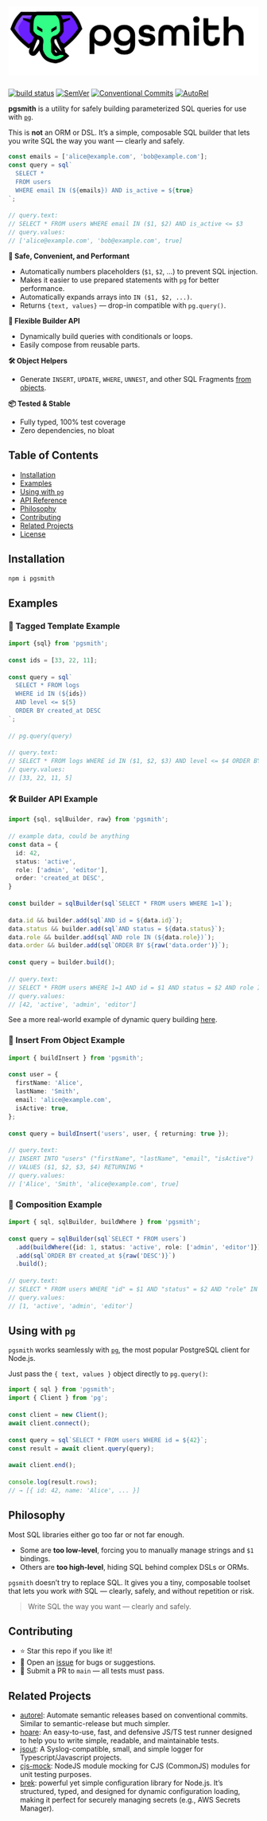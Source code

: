 <picture>
    <source srcset="docs/pgsmith-white.svg" media="(prefers-color-scheme: dark)">
    <source srcset="docs/pgsmith-black.svg" media="(prefers-color-scheme: light)">
    <img src="docs/pgsmith-black.svg" alt="Logo" style="margin: 0 0 10px" size="250">
</picture>

[![build status](https://github.com/mhweiner/pgsmith/actions/workflows/release.yml/badge.svg)](https://github.com/mhweiner/pgsmith/actions)
[![SemVer](https://img.shields.io/badge/SemVer-2.0.0-blue)]()
[![Conventional Commits](https://img.shields.io/badge/Conventional%20Commits-1.0.0-yellow.svg)](https://conventionalcommits.org)
[![AutoRel](https://img.shields.io/badge/v2-AutoRel?label=AutoRel&labelColor=0ab5fc&color=grey&link=https%3A%2F%2Fgithub.com%2Fmhweiner%2Fautorel)](https://github.com/mhweiner/autorel)

**pgsmith** is a utility for safely building parameterized SQL queries for use with [`pg`](https://github.com/brianc/node-postgres).

This is **not** an ORM or DSL. It’s a simple, composable SQL builder that lets you write SQL the way you want — clearly and safely.

```ts
const emails = ['alice@example.com', 'bob@example.com'];
const query = sql`
  SELECT * 
  FROM users 
  WHERE email IN (${emails}) AND is_active = ${true}
`;

// query.text:
// SELECT * FROM users WHERE email IN ($1, $2) AND is_active <= $3
// query.values:
// ['alice@example.com', 'bob@example.com', true]
```

**🔐 Safe, Convenient, and Performant**  
- Automatically numbers placeholders (`$1`, `$2`, …) to prevent SQL injection.  
- Makes it easier to use prepared statements with `pg` for better performance.
- Automatically expands arrays into `IN ($1, $2, ...)`.
- Returns `{text, values}` — drop-in compatible with `pg.query()`.

**🧰 Flexible Builder API** 
- Dynamically build queries with conditionals or loops.  
- Easily compose from reusable parts.

**🛠️ Object Helpers**  
- Generate `INSERT`, `UPDATE`, `WHERE`, `UNNEST`, and other SQL Fragments [from objects](docs/api.md).

**📦 Tested & Stable**  
- Fully typed, 100% test coverage  
- Zero dependencies, no bloat

## Table of Contents

- [Installation](#installation)
- [Examples](#examples)
- [Using with `pg`](#using-with-pg)
- [API Reference](docs/api.md)
- [Philosophy](#philosophy)
- [Contributing](#contributing)
- [Related Projects](#related-projects)
- [License](#license)

## Installation

```bash
npm i pgsmith
```

## Examples

### 💬 Tagged Template Example

```ts
import {sql} from 'pgsmith';

const ids = [33, 22, 11];

const query = sql`
  SELECT * FROM logs
  WHERE id IN (${ids})
  AND level <= ${5}
  ORDER BY created_at DESC
`;

// pg.query(query)

// query.text:
// SELECT * FROM logs WHERE id IN ($1, $2, $3) AND level <= $4 ORDER BY created_at DESC
// query.values:
// [33, 22, 11, 5]
```

### 🛠️ Builder API Example

```ts
import {sql, sqlBuilder, raw} from 'pgsmith';

// example data, could be anything
const data = {
  id: 42,
  status: 'active',
  role: ['admin', 'editor'],
  order: 'created_at DESC',
}

const builder = sqlBuilder(sql`SELECT * FROM users WHERE 1=1`);

data.id && builder.add(sql`AND id = ${data.id}`);
data.status && builder.add(sql`AND status = ${data.status}`);
data.role && builder.add(sql`AND role IN (${data.role})`);
data.order && builder.add(sql`ORDER BY ${raw('data.order')}`);

const query = builder.build();

// query.text:
// SELECT * FROM users WHERE 1=1 AND id = $1 AND status = $2 AND role IN ($3, $4) ORDER BY created_at DESC
// query.values:
// [42, 'active', 'admin', 'editor']
```

See a more real-world example of dynamic query building [here](docs/dynamicSearchQueryExample.md).

### 📝 Insert From Object Example

```ts
import { buildInsert } from 'pgsmith';

const user = {
  firstName: 'Alice',
  lastName: 'Smith',
  email: 'alice@example.com',
  isActive: true,
};

const query = buildInsert('users', user, { returning: true });

// query.text:
// INSERT INTO "users" ("firstName", "lastName", "email", "isActive")
// VALUES ($1, $2, $3, $4) RETURNING *
// query.values:
// ['Alice', 'Smith', 'alice@example.com', true]
```

### 🧩 Composition Example

```ts
import { sql, sqlBuilder, buildWhere } from 'pgsmith';

const query = sqlBuilder(sql`SELECT * FROM users`)
  .add(buildWhere({id: 1, status: 'active', role: ['admin', 'editor']}))
  .add(sql`ORDER BY created_at ${raw('DESC')}`)
  .build();

// query.text:
// SELECT * FROM users WHERE "id" = $1 AND "status" = $2 AND "role" IN ($3, $4) ORDER BY created_at DESC
// query.values:
// [1, 'active', 'admin', 'editor']
```

## Using with `pg`

`pgsmith` works seamlessly with [`pg`](https://github.com/brianc/node-postgres), the most popular PostgreSQL client for Node.js.

Just pass the `{ text, values }` object directly to `pg.query()`:

```ts
import { sql } from 'pgsmith';
import { Client } from 'pg';

const client = new Client();
await client.connect();

const query = sql`SELECT * FROM users WHERE id = ${42}`;
const result = await client.query(query);

await client.end();

console.log(result.rows);
// → [{ id: 42, name: 'Alice', ... }]
```

## Philosophy

Most SQL libraries either go too far or not far enough.

- Some are **too low-level**, forcing you to manually manage strings and `$1` bindings.
- Others are **too high-level**, hiding SQL behind complex DSLs or ORMs.

`pgsmith` doesn’t try to replace SQL. It gives you a tiny, composable toolset that lets you work *with* SQL — clearly, safely, and without repetition or risk.

> Write SQL the way you want — clearly and safely.

## Contributing

- ⭐ Star this repo if you like it!
- 🐛 Open an [issue](https://github.com/mhweiner/pgsmith/issues) for bugs or suggestions.
- 🤝 Submit a PR to `main` — all tests must pass.

## Related Projects

- [autorel](https://github.com/mhweiner/autorel): Automate semantic releases based on conventional commits. Similar to semantic-release but much simpler.
- [hoare](https://github.com/mhweiner/hoare): An easy-to-use, fast, and defensive JS/TS test runner designed to help you to write simple, readable, and maintainable tests.
- [jsout](https://github.com/mhweiner/jsout): A Syslog-compatible, small, and simple logger for Typescript/Javascript projects.
- [cjs-mock](https://github.com/mhweiner/cjs-mock): NodeJS module mocking for CJS (CommonJS) modules for unit testing purposes.
- [brek](https://github.com/mhweiner/brek): powerful yet simple configuration library for Node.js. It’s structured, typed, and designed for dynamic configuration loading, making it perfect for securely managing secrets (e.g., AWS Secrets Manager).